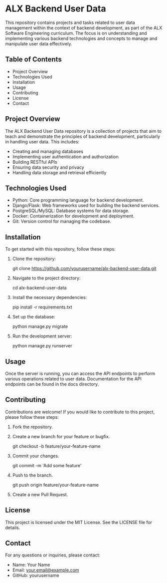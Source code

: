  # ALX Backend User Data

This repository contains projects and tasks related to user data management within the context of backend development, as part of the ALX Software Engineering curriculum. The focus is on understanding and implementing various backend technologies and concepts to manage and manipulate user data effectively.

## Table of Contents
- Project Overview
- Technologies Used
- Installation
- Usage
- Contributing
- License
- Contact

## Project Overview

The ALX Backend User Data repository is a collection of projects that aim to teach and demonstrate the principles of backend development, particularly in handling user data. This includes:

- Creating and managing databases
- Implementing user authentication and authorization
- Building RESTful APIs
- Ensuring data security and privacy
- Handling data storage and retrieval efficiently

## Technologies Used

- Python: Core programming language for backend development.
- Django/Flask: Web frameworks used for building the backend services.
- PostgreSQL/MySQL: Database systems for data storage.
- Docker: Containerization for development and deployment.
- Git: Version control for managing the codebase.

## Installation

To get started with this repository, follow these steps:

1. Clone the repository:

	git clone https://github.com/yourusername/alx-backend-user-data.git

2. Navigate to the project directory:
	
	cd alx-backend-user-data

3. Install the necessary dependencies:

	pip install -r requirements.txt

4. Set up the database:

	python manage.py migrate

5. Run the development server:

	python manage.py runserver

## Usage

Once the server is running, you can access the API endpoints to perform various operations related to user data. Documentation for the API endpoints can be found in the docs directory.

## Contributing

Contributions are welcome! If you would like to contribute to this project, please follow these steps:

1. Fork the repository.
2. Create a new branch for your feature or bugfix.

	git checkout -b feature/your-feature-name

3. Commit your changes.

	git commit -m 'Add some feature'

4. Push to the branch.

	git push origin feature/your-feature-name

5. Create a new Pull Request.

## License

This project is licensed under the MIT License. See the LICENSE file for details.

## Contact

For any questions or inquiries, please contact:

- Name: Your Name
- Email: your.email@example.com
- GitHub: yourusername
